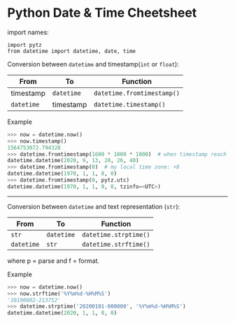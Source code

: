 Python Date & Time Cheetsheet
=============================

import names:

```python3
import pytz
from datetime import datetime, date, time
```

Conversion between `datetime` and timestamp(`int` or `float`):

| From       | To         | Function                   |
| ---------- | ---------- | -------------------------- |
| timestamp  | `datetime` | `datetime.fromtimestamp()` |
| `datetime` | timestamp  | `datetime.timestamp()`     |

Example
```python
>>> now = datetime.now()
>>> now.timestamp()
1564753072.794328
>>> datetime.fromtimestamp(1600 * 1000 * 1000)  # when timestamp reach 1.6bn? 
datetime.datetime(2020, 9, 13, 20, 26, 40)
>>> datetime.fromtimestamp(0)  # my local time zone: +8
datetime.datetime(1970, 1, 1, 8, 0)
>>> datetime.fromtimestamp(0, pytz.utc)
datetime.datetime(1970, 1, 1, 0, 0, tzinfo=<UTC>)
```

----------------------------------------------------

Conversion between `datetime` and text representation (`str`):


| From       | To         | Function                   |
| ---------- | ---------- | -------------------------- |
| `str`      | `datetime` | `datetime.strptime()` |
| `datetime` | `str`      | `datetime.strftime()`     |

where p = parse and f = format.

Example
```python
>>> now = datetime.now()
>>> now.strftime('%Y%m%d-%H%M%S')
'20190802-213752'
>>> datetime.strptime('20200101-000000', '%Y%m%d-%H%M%S')
datetime.datetime(2020, 1, 1, 0, 0)
```
